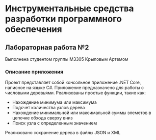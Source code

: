 # Инструментальные средства разработки программного обеспечения

## Лабораторная работа №2

Выполнена студентом группы M3305 Крыловым Артемом

### Описание приложения

Проект представляет собой консольное приложение .NET Core, написное на языке C#. Приложение предназначено для работы с числовыми деревьями. Реализованы простые функции, такие как:

- Нахождение минимума или максимума
- Подсчет количества узлов дерева
- Нахождение минимальной или максимальной суммы элеметов в цепочке обхода сверху вниз
- Поиск узла с определенным значением

Реализовано сохранение дерева в файлы JSON и XML
